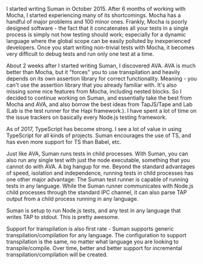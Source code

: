 I started writing Suman in October 2015. After 6 months of working with Mocha, I started experiencing many of its shortcomings.
 Mocha has a handful of major problems and 100 minor ones. Frankly, Mocha is poorly designed software - the fact that it concatenates
 all your tests in a single process is simply not how testing should work; especially for a dynamic language where the global
 scope can be easily polluted by inexperienced developers. Once you start writing non-trivial tests with Mocha, it becomes 
 very difficult to debug tests and run only one test at a time. 
 
About 2 weeks after I started writing Suman, I discovered AVA. AVA is much better than Mocha, but it "forces" you to use transpilation
and heavily depends on its own assertion library for correct functionality. Meaning - you can't use the assertion library that you already familiar with.
It's also missing some nice features from Mocha, including nested blocks. So I decided to continue working on Suman, and essentially take the best from Mocha and AVA, 
and also borrow the best ideas from TapJS/Tape and Lab (Lab is the test runner for the Hapi framework.). I have spent a lot of time
on the issue trackers on basically every Node.js testing framework.

As of 2017, TypeScript has become strong. I see a lot of value in using TypeScript for all kinds of projects. Suman encourages the use of
TS, and has even more support for TS than Babel, etc.

Just like AVA, Suman runs tests in child processes. With Suman, you can also run any single test with just the node executable,
something that you cannot do with AVA. A big hangup for me. Beyond the standard advantages of speed, isolation and independence, running tests
in child processes has one other major advantage: The Suman test runner is capable of running tests in any language. While the Suman runner
communicates with Node.js child processes through the standard IPC channel, 
it can also parse TAP output from a child process running in any language.

Suman is setup to run Node.js tests, and any test in any language that writes TAP to stdout. This is pretty awesome.

Support for transpilation is also first rate - Suman supports generic transpilation/compilation for any language.
The configuration to support transpilation is the same, no matter what language you are looking to transpile/compile.
Over time, better and better support for incremental transpilation/compilation will be created.
